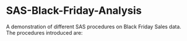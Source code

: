 # SAS-Black-Friday-Analysis
A demonstration of different SAS procedures on Black Friday Sales data. The procedures introduced are:

